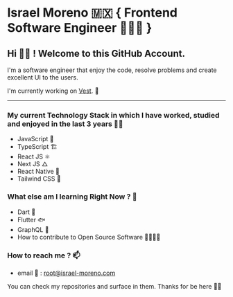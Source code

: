 # Israel Moreno 🇲🇽 { Frontend Software Engineer 🧑🏻‍💻 }

## Hi 👋🏼 ! Welcome to this GitHub Account.

I'm a software engineer that enjoy the code, resolve problems and create excellent UI to the users.

I'm currently working on [Vest](https://mivest.io). 💼

<hr/>

### My current Technology Stack in which I have worked, studied and enjoyed in the last 3 years 👷🏻

- JavaScript 🧩
- TypeScript 🏗
- React JS ⚛️
- Next JS △
- React Native 📱
- Tailwind CSS 🌱

### What else am I learning Right Now ? 🧠

- Dart 🎯
- Flutter 🐟
- GraphQL 🧬
- How to contribute to Open Source Software 🫱🏼‍🫲🏽

### How to reach me ? 📫

- email 📧 : root@israel-moreno.com

You can check my repositories and surface in them. Thanks for be here ✌🏻


<!--
**israel-dv/israel-dv** is a ✨ _special_ ✨ repository because its `README.md` (this file) appears on your GitHub profile.

Here are some ideas to get you started:

- 🔭 I’m currently working on ...
- 🌱 I’m currently learning ...
- 👯 I’m looking to collaborate on ...
- 🤔 I’m looking for help with ...
- 💬 Ask me about ...
- 📫 How to reach me: ...
- 😄 Pronouns: ...
- ⚡ Fun fact: ...
-->
